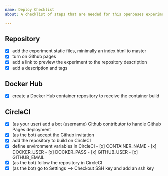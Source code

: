 ```yaml
---
name: Deploy Checklist
about: A checklist of steps that are needed for this openbases experiment template

---
```


## Repository
 - [x] add the experiment static files, minimally an index.html to master
 - [x] turn on Github pages
 - [x] add a link to preview the experiment to the repository description
 - [x] add a description and tags

## Docker Hub
 - [x] create a Docker Hub container repository to receive the container build

## CircleCI 
 - [x] (as your user) add a bot (username) Github contributor to handle Github Pages deployment
 - [x] (as the bot) accept the Github invitation
 - [x] add the repository to build on CircleCI
 - [x] define environment variables in CircleCI
       - [x] CONTAINER_NAME
       - [x] DOCKER_USER
       - [x] DOCKER_PASS
       - [x] GITHUB_USER
       - [x] GITHUB_EMAIL
 - [x] (as the bot) follow the repository in CircleCI
 - [x] (as the bot) go to Settings --> Checkout SSH key and add an ssh key
